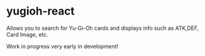 # yugioh-react

Allows you to search for Yu-Gi-Oh cards and displays info such as ATK,DEF, Card Image, etc.

Work in progress very early in development!
